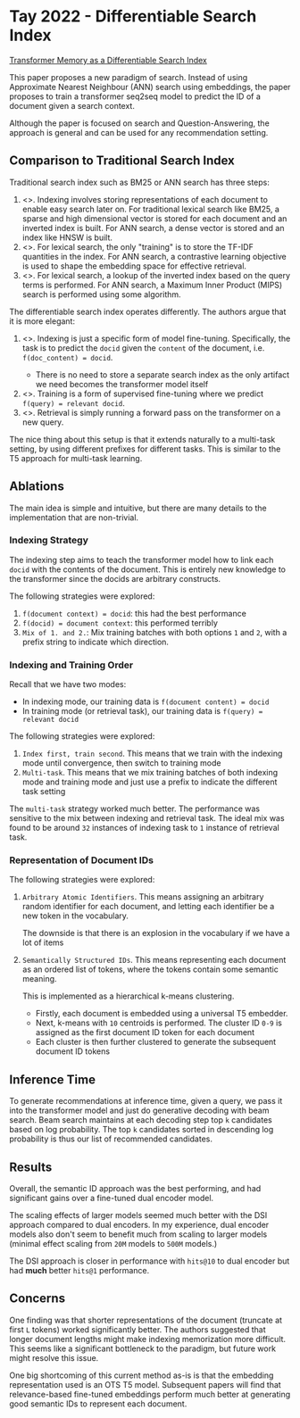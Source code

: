 # Tay 2022 - Differentiable Search Index

[Transformer Memory as a Differentiable Search Index](https://arxiv.org/abs/2202.06991)

This paper proposes a new paradigm of search. Instead of using Approximate Nearest Neighbour (ANN) search using embeddings, the paper proposes to train a transformer seq2seq model to predict the ID of a document given a search context.

Although the paper is focused on search and Question-Answering, the approach is general and can be used for any recommendation setting.

## Comparison to Traditional Search Index

Traditional search index such as BM25 or ANN search has three steps:
1. <<Indexing>>. Indexing involves storing representations of each document to enable easy search later on. For traditional lexical search like BM25, a sparse and high dimensional vector is stored for each document and an inverted index is built. For ANN search, a dense vector is stored and an index like HNSW is built.
2. <<Training>>. For lexical search, the only "training" is to store the TF-IDF quantities in the index. For ANN search, a contrastive learning objective is used to shape the embedding space for effective retrieval.
3. <<Retrieval>>. For lexical search, a lookup of the inverted index based on the query terms is performed. For ANN search, a Maximum Inner Product (MIPS) search is performed using some algorithm.

The differentiable search index operates differently. The authors argue that it is more elegant:
1. <<Indexing>>. Indexing is just a specific form of model fine-tuning. Specifically, the task is to predict the `docid` given the `content` of the document, i.e. `f(doc_content) = docid`.
    - There is no need to store a separate search index as the only artifact we need becomes the transformer model itself
2. <<Training>>. Training is a form of supervised fine-tuning where we predict `f(query) = relevant docid`.
3. <<Retrieval>>. Retrieval is simply running a forward pass on the transformer on a new query.

The nice thing about this setup is that it extends naturally to a multi-task setting, by using different prefixes for different tasks. This is similar to the T5 approach for multi-task learning.

## Ablations

The main idea is simple and intuitive, but there are many details to the implementation that are non-trivial.

### Indexing Strategy

The indexing step aims to teach the transformer model how to link each `docid` with the contents of the document. This is entirely new knowledge to the transformer since the docids are arbitrary constructs.

The following strategies were explored:
1. `f(document context) = docid`: this had the best performance
2. `f(docid) = document context`: this performed terribly
3. `Mix of 1. and 2.`: Mix training batches with both options `1` and `2`, with a prefix string to indicate which direction.

### Indexing and Training Order

Recall that we have two modes:
- In indexing mode, our training data is `f(document content) = docid`
- In training mode (or retrieval task), our training data is `f(query) = relevant docid`

The following strategies were explored:
1. `Index first, train second`. This means that we train with the indexing mode until convergence, then switch to training mode
2. `Multi-task`. This means that we mix training batches of both indexing mode and training mode and just use a prefix to indicate the different task setting

The `multi-task` strategy worked much better. The performance was sensitive to the mix between indexing and retrieval task. The ideal mix was found to be around `32` instances of indexing task to `1` instance of retrieval task.

### Representation of Document IDs

The following strategies were explored:
1. `Arbitrary Atomic Identifiers`. This means assigning an arbitrary random identifier for each document, and letting each identifier be a new token in the vocabulary.

    The downside is that there is an explosion in the vocabulary if we have a lot of items

2. `Semantically Structured IDs`. This means representing each document as an ordered list of tokens, where the tokens contain some semantic meaning.

    This is implemented as a hierarchical k-means clustering.
    - Firstly, each document is embedded using a universal T5 embedder.
    - Next, k-means with `10` centroids is performed. The cluster ID `0-9` is assigned as the first document ID token for each document
    - Each cluster is then further clustered to generate the subsequent document ID tokens

## Inference Time

To generate recommendations at inference time, given a query, we pass it into the transformer model and just do generative decoding with beam search. Beam search maintains at each decoding step top `k` candidates based on log probability. The top `k` candidates sorted in descending log probability is thus our list of recommended candidates. 

## Results

Overall, the semantic ID approach was the best performing, and had significant gains over a fine-tuned dual encoder model. 

The scaling effects of larger models seemed much better with the DSI approach compared to dual encoders. In my experience, dual encoder models also don't seem to benefit much from scaling to larger models (minimal effect scaling from `20M` models to `500M` models.)

The DSI approach is closer in performance with `hits@10` to dual encoder but had **much** better `hits@1` performance. 

## Concerns

One finding was that shorter representations of the document (truncate at first `L` tokens) worked significantly better. The authors suggested that longer document lengths might make indexing memorization more difficult. This seems like a significant bottleneck to the paradigm, but future work might resolve this issue. 

One big shortcoming of this current method as-is is that the embedding representation used is an OTS T5 model. Subsequent papers will find that relevance-based fine-tuned embeddings perform much better at generating good semantic IDs to represent each document.

